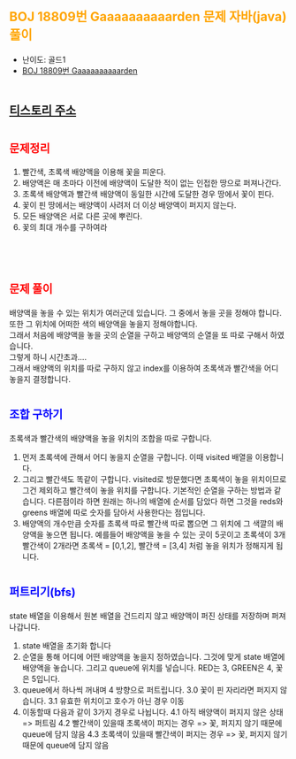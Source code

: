 # <span style="color: orange; font-weight:bold; font-size:17pt">BOJ 18809번 Gaaaaaaaaaarden 문제 자바(java)  풀이</span>
- 난이도: 골드1
- [BOJ 18809번 Gaaaaaaaaaarden](https://www.acmicpc.net/problem/18809)
<br><br>

## [티스토리 주소](https://hoho325.tistory.com/)

# <span style="color: red; font-weight:bold; font-size:15pt">문제정리</span>
1. 빨간색, 초록색 배양액을 이용해 꽃을 피운다.
2. 배양액은 매 초마다 이전에 배양액이 도달한 적이 없는 인접한 땅으로 퍼져나간다.
3. 초록색 배양액과 빨간색 배양액이 동일한 시간에 도달한 경우 땅에서 꽃이 핀다.
4. 꽃이 핀 땅에서는 배양액이 사려저 더 이상 배양액이 퍼지지 않는다.
5. 모든 배양액은 서로 다른 곳에 뿌린다.
6. 꽃의 최대 개수를 구하여라

<br><br>

# <span style="color: red; font-weight:bold; font-size:15pt">문제 풀이</span>
배양액을 놓을 수 있는 위치가 여러군데 있습니다. 그 중에서 놓을 곳을 정해야 합니다.  
또한 그 위치에 어떠한 색의 배양액을 놓을지 정해야합니다.  
그래서 처음에 배양액을 놓을 곳의 순열을 구하고 배양액의 순열을 또 따로 구해서 하였습니다.  
그렇게 하니 시간초과....  
그래서 배양액의 위치를 따로 구하지 않고 index를 이용하여 초록색과 빨간색을 어디 놓을지 결정합니다.

# <span style="color: blue; font-weight:bold; font-size:15pt">조합 구하기</span>
초록색과 빨간색의 배양액을 놓을 위치의 조합을 따로 구합니다.
1. 먼저 초록색에 관해서 어디 놓을지 순열을 구합니다. 이때 visited 배열을 이용합니다.
2. 그리고 빨간색도 똑같이 구합니다. visited로 방문했다면 초록색이 놓을 위치이므로 그건 제외하고 빨간색이 놓을 위치를 구합니다.
    기본적인 순열을 구하는 방법과 같습니다. 다른점이라 하면 원래는 하나의 배열에 순서를 담았다 하면 그것을 reds와 greens 배열에 따로 숫자를 담아서 사용한다는 점입니다.
3. 배양액의 개수만큼 숫자를 초록색 따로 빨간색 따로 뽑으면 그 위치에 그 색깔의 배양액을 놓으면 됩니다.
    예를들어 배양액을 놓을 수 있는 곳이 5곳이고 초록색이 3개 빨간색이 2개라면
    초록색 = [0,1,2], 빨간색 = [3,4] 처럼 놓을 위치가 정해지게 됩니다.

# <span style="color: blue; font-weight:bold; font-size:15pt">퍼트리기(bfs)</span>    
state 배열을 이용해서 원본 배열을 건드리지 않고 배양액이 퍼진 상태를 저장하며 퍼져나갑니다.
1. state 배열을 초기화 합니다
2. 순열을 통해 어디에 어떤 배양액을 놓을지 정하였습니다. 그것에 맞게 state 배열에 배양액을 놓습니다. 그리고 queue에 위치를 넣습니다.
    RED는 3, GREEN은 4, 꽃은 5입니다.
3. queue에서 하나씩 꺼내며 4 방향으로 퍼트립니다.
    3.0 꽃이 핀 자리라면 퍼지지 않습니다.
    3.1 유효한 위치이고 호수가 아닌 경우 이동
4. 이동할때 다음과 같이 3가지 경우로 나뉩니다.
    4.1 아직 배양액이 퍼지지 않은 상태 => 퍼트림
    4.2 빨간색이 있을때 초록색이 퍼지는 경우 => 꽃, 퍼지지 않기 때문에 queue에 담지 않음
    4.3 초록색이 있을때 빨간색이 퍼지는 경우 => 꽃, 퍼지지 않기 때문에 queue에 담지 않음